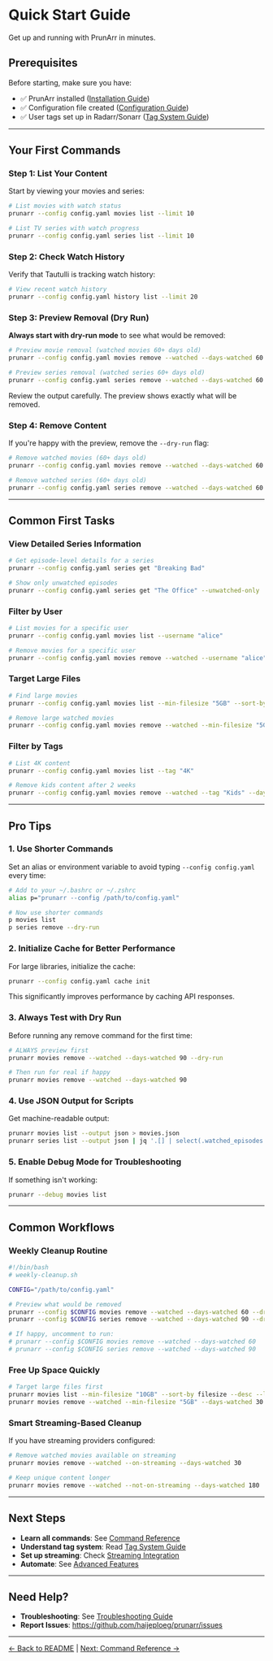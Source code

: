 # Quick Start Guide

Get up and running with PrunArr in minutes.

## Prerequisites

Before starting, make sure you have:
- ✅ PrunArr installed ([Installation Guide](INSTALLATION.md))
- ✅ Configuration file created ([Configuration Guide](CONFIGURATION.md))
- ✅ User tags set up in Radarr/Sonarr ([Tag System Guide](TAG_SYSTEM.md))

---

## Your First Commands

### Step 1: List Your Content

Start by viewing your movies and series:

```bash
# List movies with watch status
prunarr --config config.yaml movies list --limit 10

# List TV series with watch progress
prunarr --config config.yaml series list --limit 10
```

### Step 2: Check Watch History

Verify that Tautulli is tracking watch history:

```bash
# View recent watch history
prunarr --config config.yaml history list --limit 20
```

### Step 3: Preview Removal (Dry Run)

**Always start with dry-run mode** to see what would be removed:

```bash
# Preview movie removal (watched movies 60+ days old)
prunarr --config config.yaml movies remove --watched --days-watched 60 --dry-run

# Preview series removal (watched series 60+ days old)
prunarr --config config.yaml series remove --watched --days-watched 60 --dry-run
```

Review the output carefully. The preview shows exactly what will be removed.

### Step 4: Remove Content

If you're happy with the preview, remove the `--dry-run` flag:

```bash
# Remove watched movies (60+ days old)
prunarr --config config.yaml movies remove --watched --days-watched 60

# Remove watched series (60+ days old)
prunarr --config config.yaml series remove --watched --days-watched 60
```

---

## Common First Tasks

### View Detailed Series Information

```bash
# Get episode-level details for a series
prunarr --config config.yaml series get "Breaking Bad"

# Show only unwatched episodes
prunarr --config config.yaml series get "The Office" --unwatched-only
```

### Filter by User

```bash
# List movies for a specific user
prunarr --config config.yaml movies list --username "alice"

# Remove movies for a specific user
prunarr --config config.yaml movies remove --watched --username "alice" --days-watched 30
```

### Target Large Files

```bash
# Find large movies
prunarr --config config.yaml movies list --min-filesize "5GB" --sort-by filesize --desc

# Remove large watched movies
prunarr --config config.yaml movies remove --watched --min-filesize "5GB" --days-watched 60
```

### Filter by Tags

```bash
# List 4K content
prunarr --config config.yaml movies list --tag "4K"

# Remove kids content after 2 weeks
prunarr --config config.yaml movies remove --watched --tag "Kids" --days-watched 14
```

---

## Pro Tips

### 1. Use Shorter Commands

Set an alias or environment variable to avoid typing `--config config.yaml` every time:

```bash
# Add to your ~/.bashrc or ~/.zshrc
alias p="prunarr --config /path/to/config.yaml"

# Now use shorter commands
p movies list
p series remove --dry-run
```

### 2. Initialize Cache for Better Performance

For large libraries, initialize the cache:

```bash
prunarr --config config.yaml cache init
```

This significantly improves performance by caching API responses.

### 3. Always Test with Dry Run

Before running any remove command for the first time:

```bash
# ALWAYS preview first
prunarr movies remove --watched --days-watched 90 --dry-run

# Then run for real if happy
prunarr movies remove --watched --days-watched 90
```

### 4. Use JSON Output for Scripts

Get machine-readable output:

```bash
prunarr movies list --output json > movies.json
prunarr series list --output json | jq '.[] | select(.watched_episodes > 0)'
```

### 5. Enable Debug Mode for Troubleshooting

If something isn't working:

```bash
prunarr --debug movies list
```

---

## Common Workflows

### Weekly Cleanup Routine

```bash
#!/bin/bash
# weekly-cleanup.sh

CONFIG="/path/to/config.yaml"

# Preview what would be removed
prunarr --config $CONFIG movies remove --watched --days-watched 60 --dry-run
prunarr --config $CONFIG series remove --watched --days-watched 90 --dry-run

# If happy, uncomment to run:
# prunarr --config $CONFIG movies remove --watched --days-watched 60
# prunarr --config $CONFIG series remove --watched --days-watched 90
```

### Free Up Space Quickly

```bash
# Target large files first
prunarr movies list --min-filesize "10GB" --sort-by filesize --desc --limit 20
prunarr movies remove --watched --min-filesize "5GB" --days-watched 30 --dry-run
```

### Smart Streaming-Based Cleanup

If you have streaming providers configured:

```bash
# Remove watched movies available on streaming
prunarr movies remove --watched --on-streaming --days-watched 30

# Keep unique content longer
prunarr movies remove --watched --not-on-streaming --days-watched 180
```

---

## Next Steps

- **Learn all commands**: See [Command Reference](COMMANDS.md)
- **Understand tag system**: Read [Tag System Guide](TAG_SYSTEM.md)
- **Set up streaming**: Check [Streaming Integration](STREAMING.md)
- **Automate**: See [Advanced Features](ADVANCED.md)

---

## Need Help?

- **Troubleshooting**: See [Troubleshooting Guide](TROUBLESHOOTING.md)
- **Report Issues**: https://github.com/haijeploeg/prunarr/issues

---

[← Back to README](../README.md) | [Next: Command Reference →](COMMANDS.md)
